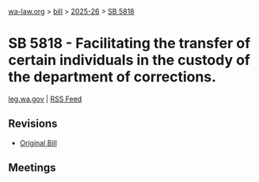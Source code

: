 [wa-law.org](/) > [bill](/bill/) > [2025-26](/bill/2025-26/) > [SB 5818](/bill/2025-26/sb/5818/)

# SB 5818 - Facilitating the transfer of certain individuals in the custody of the department of corrections.
[leg.wa.gov](https://app.leg.wa.gov/billsummary?BillNumber=5818&Year=2025&Initiative=false) | [RSS Feed](./rss.xml)

## Revisions
* [Original Bill](1/)

## Meetings
